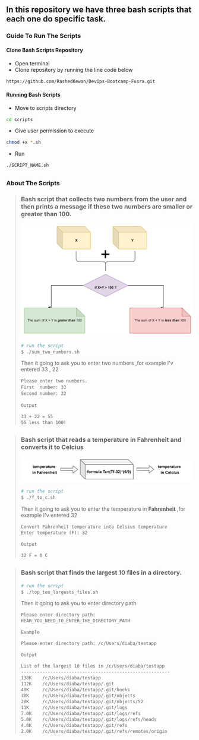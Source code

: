 ## In this repository we have three bash scripts that each one do specific task.


### **Guide To Run The Scripts**
#### Clone Bash Scripts Repository
* Open terminal
* Clone repository by running the line code below
```bash
https://github.com/RashedKewan/DevOps-Bootcamp-Fusra.git
```
#### Running Bash Scripts  
* Move to scripts directory
```bash
cd scripts
```
* Give user permission to execute
```bash
chmod +x *.sh
```

* Run 
```bash
./SCRIPT_NAME.sh
```
##

### **About The Scripts**
>  ### Bash script that collects two numbers from the user and then  prints  a message if these two numbers are smaller or greater than 100.
> ![](imgs/sum.png)
> ```bash
> # run the script
> $ ./sum_two_numbers.sh
> ```
> Then it going to ask you to enter two numbers ,for example I'v entered 33 , 22
> ```bash
> Please enter two numbers.
> First  number: 33
> Second number: 22
> ```
> `Output`
> ```
> 33 + 22 = 55
> 55 less than 100!
> ```
##





##
> ### Bash script that reads a temperature in Fahrenheit and converts it to Celcius
> ![](imgs/ftoc.png)
> ```bash
> # run the script
> $ ./f_to_c.sh
> ```
> Then it going to ask you to enter the temperature in **Fahrenheit** ,for example I'v entered 32
> ```
> Convert Fahrenheit temperature into Celsius temperature
> Enter temperature (F): 32
> ```
> `Output`
> ```
> 32 F = 0 C
> ```
##





##
> ### Bash script that finds the largest 10 files in a directory.
> ```bash
> # run the script
> $ ./top_ten_largests_files.sh
> ```
> Then it going to ask you to enter directory path
> ```
> Please enter directory path: HEAR_YOU_NEED_TO_ENTER_THE_DIRECTORY_PATH
> ```
> `Example`
> ```
> Please enter directory path: /c/Users/diaba/testapp
> ```
> `Output`
> ```
> List of the largest 10 files in /c/Users/diaba/testapp
> --------------------------------------------------------
> 138K    /c/Users/diaba/testapp
> 112K    /c/Users/diaba/testapp/.git
> 49K     /c/Users/diaba/testapp/.git/hooks
> 38K     /c/Users/diaba/testapp/.git/objects
> 20K     /c/Users/diaba/testapp/.git/objects/52
> 11K     /c/Users/diaba/testapp/.git/logs
> 7.0K    /c/Users/diaba/testapp/.git/logs/refs
> 5.0K    /c/Users/diaba/testapp/.git/logs/refs/heads
> 4.0K    /c/Users/diaba/testapp/.git/refs
> 2.0K    /c/Users/diaba/testapp/.git/refs/remotes/origin
> ```
#
